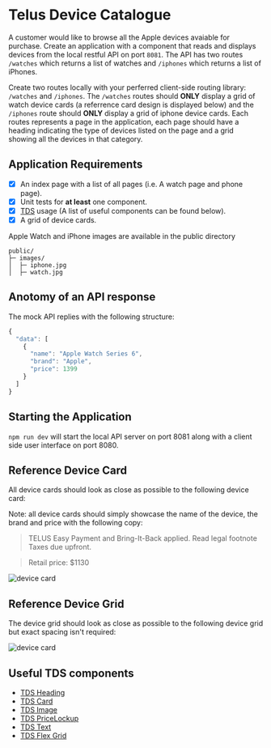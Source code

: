# Telus Device Catalogue

A customer would like to browse all the Apple devices avaiable for purchase. Create an application with a component that reads and displays devices from the local restful API on port `8081`.
The API has two routes `/watches` which returns a list of watches and `/iphones` which returns a list of iPhones.

Create two routes locally with your perferred client-side routing library: `/watches` and `/iphones`. The `/watches` routes should **ONLY** display a grid of watch device cards (a referrence card design is displayed below) and the `/iphones` route should **ONLY** display a grid of iphone device cards.
Each routes represents a page in the application, each page should have a heading indicating the type of devices listed on the page and a grid showing all the devices in that category.

## Application Requirements

- [x] An index page with a list of all pages (i.e. A watch page and phone page).
- [x] Unit tests for **at least** one component.
- [x] [TDS](https://tds.telus.com/components/index.html) usage (A list of useful components can be found below).
- [x] A grid of device cards.

Apple Watch and iPhone images are available in the public directory

```
public/
├─ images/
│  ├─ iphone.jpg
│  ├─ watch.jpg

```

## Anotomy of an API response

The mock API replies with the following structure:

```javascript
{
  "data": [
    {
      "name": "Apple Watch Series 6",
      "brand": "Apple",
      "price": 1399
    }
  ]
}
```

## Starting the Application

`npm run dev` will start the local API server on port 8081 along with a client side user interface on port 8080.


## Reference Device Card

All device cards should look as close as possible to the following device card:

Note: all device cards should simply showcase the name of the device, the brand and price with the following copy:

> TELUS Easy Payment and Bring-It-Back applied. Read legal footnote Taxes due upfront.

> Retail price: $1130

![device card](https://github.com/akeemattelus/device-catalogue/blob/master/public/images/device-card.png)


## Reference Device Grid 

The device grid should look as close as possible to the following device grid but exact spacing isn't required:

![device card](https://github.com/akeemattelus/device-catalogue/blob/master/public/images/device-grid.png)

## Useful TDS components

- [TDS Heading](https://tds.telus.com/components/index.html#/Typography?id=heading)
- [TDS Card](https://tds.telus.com/components/index.html#/Content?id=card)
- [TDS Image](https://tds.telus.com/components/index.html#/Content?id=image)
- [TDS PriceLockup](https://tds.telus.com/components/index.html#/Typography?id=pricelockup)
- [TDS Text](https://tds.telus.com/components/index.html#/Typography?id=text)
- [TDS Flex Grid](https://tds.telus.com/components/index.html#/Layout?id=flexgrid)

